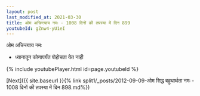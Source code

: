 ```yaml
---
layout: post
last_modified_at: 2021-03-30
title: ओम अचिन्त्याय नमः - 1008 दिनों की तपस्या में दिन 899
youtubeId: gZnw4-yU1eI
---
```

 
 
 ओम अचिन्त्याय नमः  
 
 -  ध्यानातून कोणापर्यंत पोहोचता येत नाही 
 
  
 
  
 
 
 
 
 
 


{% include youtubePlayer.html id=page.youtubeId %}
 
[Next]({{ site.baseurl }}{% link  split1/_posts/2012-09-09-ओम सिद्ध बहुथार्थता नमः - 1008 दिनों की तपस्या में दिन 898.md%})
 
